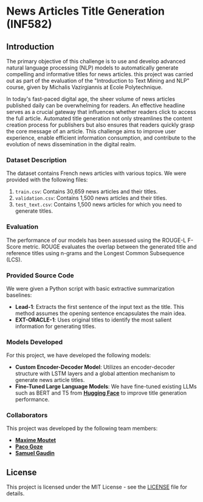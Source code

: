 # News Articles Title Generation (INF582)

## Introduction

The primary objective of this challenge is to use and develop advanced natural language processing (NLP) models to automatically generate compelling and informative titles for news articles. this project was carried out as part of the evaluation of the "Introduction to Text Mining and NLP" course, given by Michalis Vazirgiannis at Ecole Polytechnique.

In today's fast-paced digital age, the sheer volume of news articles published daily can be overwhelming for readers. An effective headline serves as a crucial gateway that influences whether readers click to access the full article. Automated title generation not only streamlines the content creation process for publishers but also ensures that readers quickly grasp the core message of an article. This challenge aims to improve user experience, enable efficient information consumption, and contribute to the evolution of news dissemination in the digital realm.

### Dataset Description

The dataset contains French news articles with various topics. We were provided with the following files:

1. `train.csv`: Contains 30,659 news articles and their titles.
2. `validation.csv`: Contains 1,500 news articles and their titles.
3. `test_text.csv`: Contains 1,500 news articles for which you need to generate titles.


### Evaluation

The performance of our models has been assessed using the ROUGE-L F-Score metric. ROUGE evaluates the overlap between the generated title and reference titles using n-grams and the Longest Common Subsequence (LCS).

### Provided Source Code

We were given a Python script with basic extractive summarization baselines:

- **Lead-1**: Extracts the first sentence of the input text as the title. This method assumes the opening sentence encapsulates the main idea.
- **EXT-ORACLE-1**: Uses original titles to identify the most salient information for generating titles.

### Models Developed

For this project, we have developed the following models:

- **Custom Encoder-Decoder Model**: Utilizes an encoder-decoder structure with LSTM layers and a global attention mechanism to generate news article titles.
- **Fine-Tuned Large Language Models**: We have fine-tuned existing LLMs such as BERT and T5 from **[Hugging Face](https://huggingface.co/)** to improve title generation performance.

### Collaborators

This project was developed by the following team members:

- **[Maxime Moutet](https://www.linkedin.com/in/maximemoutet)**
- **[Paco Goze](https://www.linkedin.com/in/paco-goze-086515174)**
- **[Samuel Gaudin](https://www.linkedin.com/in/samuel-gaudin/)**

## License

This project is licensed under the MIT License - see the [LICENSE](LICENSE) file for details.

